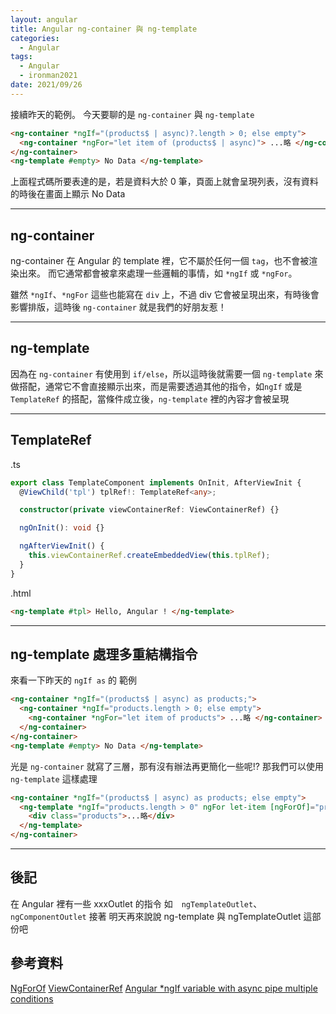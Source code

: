 ```yaml
---
layout: angular
title: Angular ng-container 與 ng-template
categories:
  - Angular
tags:
  - Angular
  - ironman2021
date: 2021/09/26
---
```


接續昨天的範例。
今天要聊的是 `ng-container` 與 `ng-template`

```html
<ng-container *ngIf="(products$ | async)?.length > 0; else empty">
  <ng-container *ngFor="let item of (products$ | async)"> ...略 </ng-container>
</ng-container>
<ng-template #empty> No Data </ng-template>
```

上面程式碼所要表達的是，若是資料大於 0 筆，頁面上就會呈現列表，沒有資料的時後在畫面上顯示 No Data

---

## ng-container

ng-container 在 Angular 的 template 裡，它不屬於任何一個 `tag`，也不會被渲染出來。
而它通常都會被拿來處理一些邏輯的事情，如 `*ngIf` 或 `*ngFor`。

雖然 `*ngIf`、`*ngFor` 這些也能寫在 `div` 上，不過 div 它會被呈現出來，有時後會影響排版，這時後 `ng-container` 就是我們的好朋友惹！

---

## ng-template 

因為在 `ng-container` 有使用到 `if/else`，所以這時後就需要一個 `ng-template` 來做搭配，通常它不會直接顯示出來，而是需要透過其他的指令，如`ngIf` 或是 `TemplateRef` 的搭配，當條件成立後，`ng-template` 裡的內容才會被呈現

---

## TemplateRef

.ts
```ts
export class TemplateComponent implements OnInit, AfterViewInit {
  @ViewChild('tpl') tplRef!: TemplateRef<any>;

  constructor(private viewContainerRef: ViewContainerRef) {}

  ngOnInit(): void {}

  ngAfterViewInit() {
    this.viewContainerRef.createEmbeddedView(this.tplRef);
  }
}
```

.html
```html
<ng-template #tpl> Hello, Angular ! </ng-template>
```

---

## ng-template 處理多重結構指令

來看一下昨天的 `ngIf as` 的 範例

```html
<ng-container *ngIf="(products$ | async) as products;">
  <ng-container *ngIf="products.length > 0; else empty">
    <ng-container *ngFor="let item of products"> ...略 </ng-container>
  </ng-container>
</ng-container>
<ng-template #empty> No Data </ng-template>
```

光是 `ng-container` 就寫了三層，那有沒有辦法再更簡化一些呢!?
那我們可以使用 `ng-template` 這樣處理

```html
<ng-container *ngIf="(products$ | async) as products; else empty">
  <ng-template *ngIf="products.length > 0" ngFor let-item [ngForOf]="products">
    <div class="products">...略</div>
  </ng-template>
</ng-container>
```

---

## 後記

在 Angular 裡有一些 xxxOutlet 的指令
如　`ngTemplateOutlet`、`ngComponentOutlet`
接著 明天再來說說 ng-template 與 ngTemplateOutlet 這部份吧


## 參考資料

[NgForOf](https://angular.tw/api/common/NgForOf)
[ViewContainerRef](https://angular.tw/api/core/ViewContainerRef)
[Angular *ngIf variable with async pipe multiple conditions](https://stackoverflow.com/questions/49296784/angular-ngif-variable-with-async-pipe-multiple-conditions)
